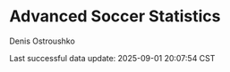 # Advanced Soccer Statistics
Denis Ostroushko

<!-- gfm -->

Last successful data update: 2025-09-01 20:07:54 CST
